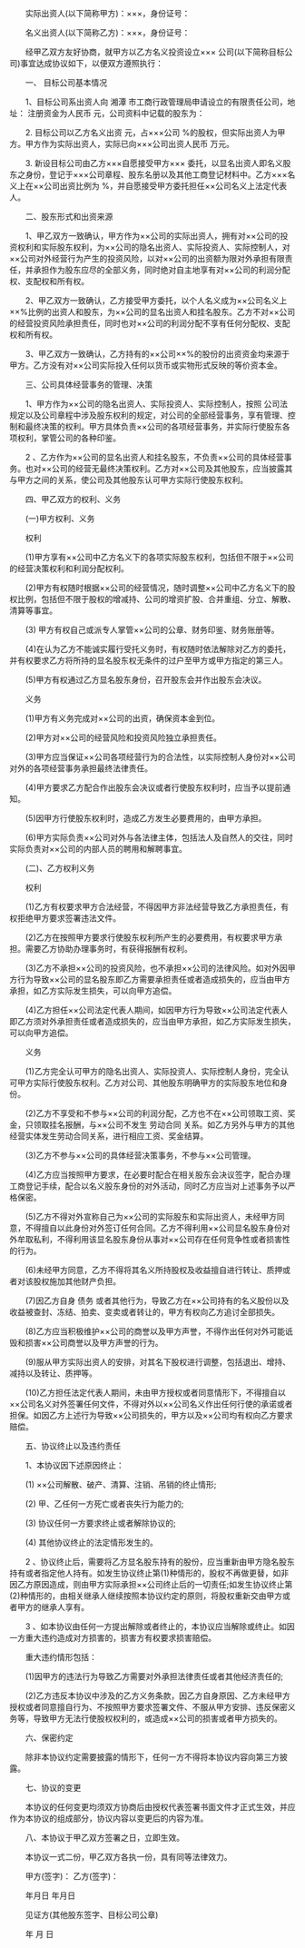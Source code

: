 
 　　实际出资人(以下简称甲方)：×××，身份证号：
 
 　　名义出资人(以下简称乙方)：×××，身份证号：
 
 　　经甲乙双方友好协商，就甲方以乙方名义投资设立××× 公司(以下简称目标公司)事宜达成协议如下，以便双方遵照执行：
 
 　　一、 目标公司基本情况
 
 　　1、目标公司系出资人向
湘潭
市工商行政管理局申请设立的有限责任公司，地址： 注册资金为人民币 元，公司资料中记载的股东为：
 
 　　2. 目标公司以乙方名义出资 元，占×××公司 %的股权，但实际出资人为甲方。甲方作为实际出资人，实际已向×××公司出资人民币 万元。
 
 　　3. 新设目标公司由乙方×××自愿接受甲方××× 委托，以显名出资人即名义股东之身份，登记于×××公司章程、股东名册以及其他工商登记材料中。乙方×××名义上在××公司出资比例为 %，并自愿接受甲方委托担任××公司名义上法定代表人。
 
 　　二、股东形式和出资来源
 
 　　1、甲乙双方一致确认，甲方作为××公司的实际出资人，拥有对××公司的投资权利和实际股东权利，为××公司的隐名出资人、实际投资人、实际控制人，对××公司对外经营行为产生的投资风险，以对××公司的出资额为限对外承担有限责任，并承担作为股东应尽的全部义务，同时绝对自主地享有对××公司的利润分配权、支配权和所有权。
 
 　　2、甲乙双方一致确认，乙方接受甲方委托，以个人名义成为××公司名义上××%比例的出资人和股东，为××公司的显名出资人和挂名股东。乙方不对××公司的经营投资风险承担责任，同时也对××公司的利润分配不享有任何分配权、支配权和所有权。
 
 　　3、甲乙双方一致确认，乙方持有的××公司××%的股份的出资资金均来源于甲方。乙方没有对××公司实际投入任何以货币或实物形式反映的等价资本金。
 
 　　三、公司具体经营事务的管理、决策
 
 　　1、甲方作为××公司的隐名出资人、实际投资人、实际控制人，按照
公司法
规定以及公司章程中涉及股东权利的规定，对公司的全部经营事务，享有管理、控制和最终决策的权利。甲方具体负责××公司的各项经营事务，并实际行使股东各项权利，掌管公司的各种印鉴。
 
 　　2 、乙方作为××公司的显名出资人和挂名股东，不负责××公司的具体经营事务。也对××公司的经营无最终决策权利。乙方对××公司及其他股东，应当披露其与甲方之间的关系，使公司及其他股东认可甲方实际行使股东权利。
 
 　　四、甲乙双方的权利、义务
 
 　　(一)甲方权利、义务
 
 　　权利
 
 　　(1)甲方享有××公司中乙方名义下的各项实际股东权利，包括但不限于××公司的经营决策权利和利润分配权利。
 
 　　(2)甲方有权随时根据××公司的经营情况，随时调整××公司中乙方名义下的股权比例，包括但不限于股权的增减持、公司的增资扩股、合并重组、分立、解散、清算等事宜。
 
 　　(3) 甲方有权自己或派专人掌管××公司的公章、财务印鉴、财务账册等。
 
 　　(4)在认为乙方不能诚实履行受托义务时，有权随时依法解除对乙方的委托，并有权要求乙方将所持的显名股东权无条件的过户至甲方或甲方指定的第三人。
 
 　　(5)甲方有权通过乙方显名股东身份，召开股东会并作出股东会决议。
 
 　　义务
 
 　　(1)甲方有义务完成对××公司的出资，确保资本金到位。
 
 　　(2)甲方对××公司的经营风险和投资风险独立承担责任。
 
 　　(3)甲方应当保证××公司各项经营行为的合法性，以实际控制人身份对××公司对外的各项经营事务承担最终法律责任。
 
 　　(4)甲方要求乙方配合作出股东会决议或者行使股东权利时，应当予以提前通知。
 
 　　(5)因甲方行使股东权利时，造成乙方发生必要费用的，由甲方承担。
 
 　　(6)甲方实际负责××公司对外与各法律主体，包括法人及自然人的交往，同时实际负责对××公司的内部人员的聘用和解聘事宜。
 
 　　(二)、乙方权利义务
 
 　　权利
 
 　　(1)乙方有权要求甲方合法经营，不得因甲方非法经营导致乙方承担责任，有权拒绝甲方要求签署违法文件。
 
 　　(2)乙方在按照甲方要求行使股东权利所产生的必要费用，有权要求甲方承担。需要乙方协助办理事务时，有获得报酬有权利。
 
 　　(3)乙方不承担××公司的投资风险，也不承担××公司的法律风险。如对外因甲方行为导致××公司的显名股东即乙方需要承担责任或者造成损失的，应当由甲方承担，如乙方实际发生损失，可以向甲方追偿。
 
 　　(4)乙方担任××公司法定代表人期间，如因甲方行为导致××公司法定代表人即乙方须对外承担责任或者造成损失的，应当由甲方承担，如乙方实际发生损失，可以向甲方追偿。
 
 　　义务
 
 　　(1)乙方完全认可甲方的隐名出资人、实际投资人、实际控制人身份，完全认可甲方实际行使股东权利。乙方对公司、其他股东明确甲方的实际股东地位和身份。
 
 　　(2)乙方不享受和不参与××公司的利润分配，乙方也不在××公司领取工资、奖金，只领取挂名报酬，与××公司不发生
劳动合同
关系。如乙方另外与甲方的其他经营实体发生劳动合同关系，进行相应工资、奖金结算。
 
 　　(3)乙方不参与××公司的具体经营决策事务，不参与××公司管理。
 
 　　(4)乙方应当按照甲方要求，在必要时配合在相关股东会决议签字，配合办理工商登记手续，配合以名义股东身份的对外活动，同时乙方应当对上述事务予以严格保密。
 
 　　(5)乙方不得对外宣称自己为××公司的实际股东和实际出资人，未经甲方同意，不得擅自以此身份对外签订任何合同。乙方不得利用××公司显名股东身份对外牟取私利，不得利用该显名股东身份从事对××公司存在任何竞争性或者损害性的行为。
 
 　　(6)未经甲方同意，乙方不得将其名义所持股权及收益擅自进行转让、质押或者对该股权施加其他财产负担。
 
 　　(7)因乙方自身
债务
或者其他行为，导致乙方在××公司持有的名义股份以及收益被查封、冻结、拍卖、变卖或者转让的，甲方有权向乙方追讨全部损失。
 
 　　(8)乙方应当积极维护××公司的商誉以及甲方声誉，不得作出任何对外可能诋毁和损害××公司商誉以及甲方声誉的行为。
 
 　　(9)服从甲方实际出资人的安排，对其名下股权进行调整，包括退出、增持、减持以及转让、质押等。
 
 　　(10)乙方担任法定代表人期间，未由甲方授权或者同意情形下，不得擅自以××公司名义对外签署任何文件，不得对外以××公司名义作出任何行使的承诺或者担保。如因乙方上述行为导致××公司损失的，甲方以及××公司均有权向乙方要求赔偿。
 
 　　五、协议终止以及违约责任
 
 　　1、本协议因下述原因终止：
 
 　　(1) ××公司解散、破产、清算、注销、吊销的终止情形;
 
 　　(2) 甲、乙任何一方死亡或者丧失行为能力的;
 
 　　(3) 协议任何一方要求终止或者解除协议的;
 
 　　(4) 其他协议终止的法定情形发生的。
 
 　　2 、协议终止后，需要将乙方显名股东持有的股份，应当重新由甲方隐名股东持有或者指定他人持有。如发生协议终止第(1)种情形的，股权不再做更替，如非因乙方原因造成，则由甲方实际承担××公司终止后的一切责任;如发生协议终止第(2)种情形的，由相关继承人继续按照本协议约定的原则，将股权重新交由甲方或者甲方的继承人享有。
 
 　　3 、如本协议由任何一方提出解除或者终止的，本协议应当解除或终止。如因一方重大违约造成对方损害的，损害方有权要求损害赔偿。
 
 　　重大违约情形包括：
 
 　　(1)因甲方的违法行为导致乙方需要对外承担法律责任或者其他经济责任的;
 
 　　(2)乙方违反本协议中涉及的乙方义务条款，因乙方自身原因、乙方未经甲方授权或者同意擅自行为、不按照甲方要求签署文件、不服从甲方安排、违反保密义务等，导致甲方无法行使股权权利的，或造成××公司的损害或者甲方损失的。
 
 　　六、保密约定
 
 　　除非本协议约定需要披露的情形下，任何一方不得将本协议内容向第三方披露。
 
 　　七、协议的变更
 
 　　本协议的任何变更均须双方协商后由授权代表签署书面文件才正式生效，并应作为本协议的组成部分，协议内容以变更后的内容为准。
 
 　　八、本协议于甲乙双方签署之日，立即生效。
 
 　　本协议一式二份，甲乙双方各执一份，具有同等法律效力。
 
 　　甲方(签字)： 乙方(签字)：
 
 　　年月日 年月日
 
 　　见证方(其他股东签字、目标公司公章)
 
 　　年 月 日
 
 

 
 
 
 
 
  


  
 

  


  


  
 
 
 
 

